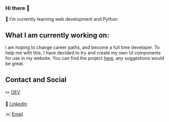 ### Hi there 👋

<!--
**Kvanrooyen/Kvanrooyen** is a ✨ _special_ ✨ repository because its `README.md` (this file) appears on your GitHub profile.
-->

🌱 I’m currently learning web development and Python

## What I am currently working on:

I am hoping to change career paths, and become a full time developer. To help me with this, I have decided to try and create my own UI components for use in my website. You can find the project [here](https://github.com/Kvanrooyen/tranquilo-css), any suggestions would be great.

## Contact and Social
✏️ [DEV](https://dev.to/kvanrooyen)

💼 [LinkedIn](https://www.linkedin.com/in/keagan-van-rooyen-69b112182/)

✉️ [Email](mailto:kvanrooyen@outlook.com?subject=[GitHub]%20Profile)

